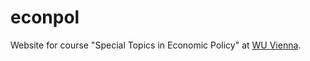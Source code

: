 # econpol

Website for course "Special Topics in Economic Policy" at [WU Vienna](https://wu.ac.at).

